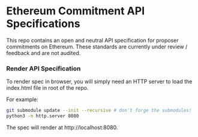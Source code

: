 # Ethereum Commitment API Specifications

This repo contains an open and neutral API specification for proposer commitments on Ethereum. These standards are currently under review / feedback and are not audited. 

### Render API Specification
To render spec in browser, you will simply need an HTTP server to load the index.html file in root of the repo.

For example:

```bash
git submodule update --init --recursive # don't forge the submodules!
python3 -m http.server 8080
```

The spec will render at http://localhost:8080.
